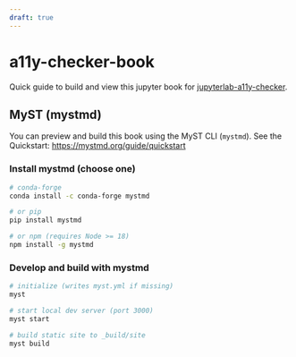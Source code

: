 ```yaml
---
draft: true
---
```


# a11y-checker-book

Quick guide to build and view this jupyter book for [jupyterlab-a11y-checker](https://github.com/berkeley-dsep-infra/jupyterlab-a11y-checker).

## MyST (mystmd)
You can preview and build this book using the MyST CLI (`mystmd`). See the Quickstart: https://mystmd.org/guide/quickstart

### Install mystmd (choose one)
```bash
# conda-forge
conda install -c conda-forge mystmd

# or pip
pip install mystmd

# or npm (requires Node >= 18)
npm install -g mystmd
```

### Develop and build with mystmd
```bash
# initialize (writes myst.yml if missing)
myst

# start local dev server (port 3000)
myst start

# build static site to _build/site
myst build
```
